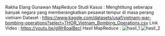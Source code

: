 Rakha Elang Gunawan
MapReduce
Studi Kasus : Menghtitung seberapa banyak negara yang memberangkatkan pesawat tempur di masa perang vietnam
Dataset : https://www.kaggle.com/datasets/usaf/vietnam-war-bombing-operations?select=THOR_Vietnam_Bombing_Operations.csv
Link Video : https://youtu.be/gWr8oaiBecI
Hasil MapReduce : 
![hasil_1](https://user-images.githubusercontent.com/43262815/176174790-630e3755-55d9-49bf-b84c-f1336d8a51b9.png)
![hasil_2](https://user-images.githubusercontent.com/43262815/176174798-0a9a6d68-17d5-447e-8513-9142eee16590.png)
